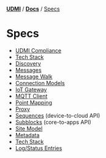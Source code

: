 [**UDMI**](../../) / [**Docs**](../) / [Specs](#)

# Specs

- [UDMI Compliance](compliance.md)
- [Tech Stack](tech_stack.md)
- [Discovery](discovery.md)
- [Messages](../messages/)
- [Message Walk](message_walk.md)
- [Connection Models](connecting.md)
- [IoT Gateway](gateway.md)
- [MQTT Client](mqtt_client.md)
- [Point Mapping](point_mapping.md)
- [Proxy](proxy.md)
- [Sequences](sequences/) (device-to-cloud API)
- [Subblocks](subblocks.md) (core-to-apps API)
- [Site Model](site_model.md)
- [Metadata](metadata.md)
- [Tech Stack](tech_stack.md)
- [Log/Status Entries](entries.md)
